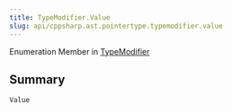 ```yaml
---
title: TypeModifier.Value
slug: api/cppsharp.ast.pointertype.typemodifier.value
---
```

Enumeration Member in [TypeModifier](/api/cppsharp/ast/pointertype/typemodifier)

## Summary



```csharp
Value
```

